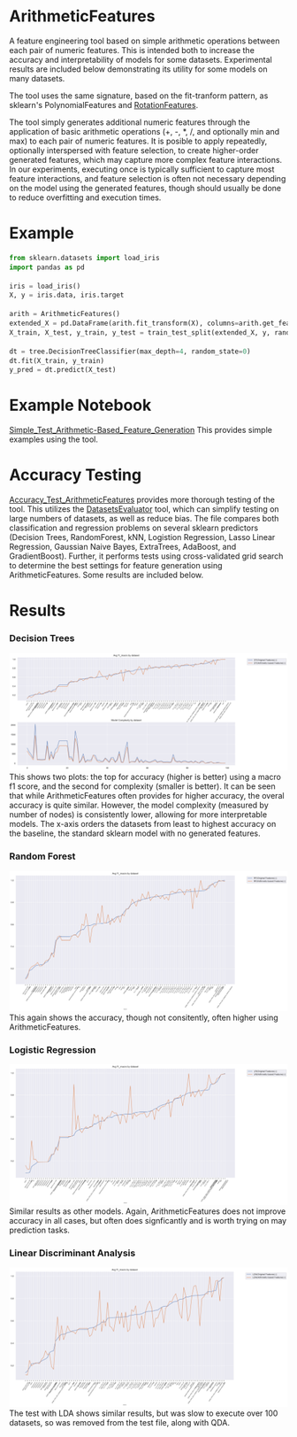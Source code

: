 # ArithmeticFeatures
A feature engineering tool based on simple arithmetic operations between each pair of numeric features. This is intended both to increase the accuracy and interpretability of models for some datasets. Experimental results are included below demonstrating its utility for some models on many datasets. 

The tool uses the same signature, based on the fit-tranform pattern, as sklearn's PolynomialFeatures and [RotationFeatures](https://github.com/Brett-Kennedy/RotationFeatures).

The tool simply generates additional numeric features through the application of basic arithmetic operations (+, -, *, /, and optionally min and max) to each pair of numeric features. It is posible to apply repeatedly, optionally interspersed  with feature selection, to create higher-order generated features, which may capture more complex feature interactions. In our experiments, executing once is typically sufficient to capture most feature interactions, and feature selection is often not necessary depending on the model using the generated features, though should usually be done to reduce overfitting and execution times. 

# Example

```python
from sklearn.datasets import load_iris
import pandas as pd

iris = load_iris()
X, y = iris.data, iris.target

arith = ArithmeticFeatures()
extended_X = pd.DataFrame(arith.fit_transform(X), columns=arith.get_feature_names())
X_train, X_test, y_train, y_test = train_test_split(extended_X, y, random_state=42)

dt = tree.DecisionTreeClassifier(max_depth=4, random_state=0)
dt.fit(X_train, y_train)
y_pred = dt.predict(X_test)
```

# Example Notebook

[Simple_Test_Arithmetic-Based_Feature_Generation](https://github.com/Brett-Kennedy/ArithmeticFeatures/blob/main/examples/Simple_Test_Arithmetic-Based_Feature_Generation.ipynb) This provides simple examples using the tool.

# Accuracy Testing
[Accuracy_Test_ArithmeticFeatures](https://github.com/Brett-Kennedy/ArithmeticFeatures/blob/main/examples/Accuracy_Test_ArithmeticFeatures.py) provides more thorough testing of the tool. This utilizes the [DatasetsEvaluator](https://github.com/Brett-Kennedy/DatasetsEvaluator) tool, which can simplify testing on large numbers of datasets, as well as reduce bias. The file compares both classification and regression problems on several sklearn predictors (Decision Trees, RandomForest, kNN, Logistion Regression, Lasso Linear Regression, Gaussian Naive Bayes, ExtraTrees, AdaBoost, and GradientBoost). Further, it performs tests using cross-validated grid search to determine the best settings for feature generation using ArithmeticFeatures. Some results are included below.

# Results
### Decision Trees
![Decision Trees](https://github.com/Brett-Kennedy/ArithmeticFeatures/blob/main/Results/results_26_08_2021_21_15_03_plot.png)
This shows two plots: the top for accuracy (higher is better) using a macro f1 score, and the second for complexity (smaller is better). It can be seen that while ArithmeticFeatures often provides for higher accuracy, the overal accuracy is quite similar. However, the model complexity (measured by number of nodes) is consistently lower, allowing for more interpretable models. The x-axis orders the datasets from least to highest accuracy on the baseline, the standard sklearn model with no generated features. 

### Random Forest
![Random Forest](https://github.com/Brett-Kennedy/ArithmeticFeatures/blob/main/Results/results_26_08_2021_21_25_45_plot.png)
This again shows the accuracy, though not consitently, often higher using ArithmeticFeatures.

### Logistic Regression
![Logistic Regression](https://github.com/Brett-Kennedy/ArithmeticFeatures/blob/main/Results/results_27_08_2021_10_41_11_plot.png)
Similar results as other models. Again, ArithmeticFeatures does not improve accuracy in all cases, but often does signficantly and is worth trying on may prediction tasks.

### Linear Discriminant Analysis
![Linear Discriminant Analysis](https://github.com/Brett-Kennedy/ArithmeticFeatures/blob/main/Results/results_27_08_2021_00_59_56_plot.png)
The test with LDA shows similar results, but was slow to execute over 100 datasets, so was removed from the test file, along with QDA.

